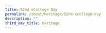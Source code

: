 ```yaml
---
title: 52nd eCollege Day
permalink: /about/Heritage/52nd-ecollege-day
description: ""
third_nav_title: Heritage
---
```

